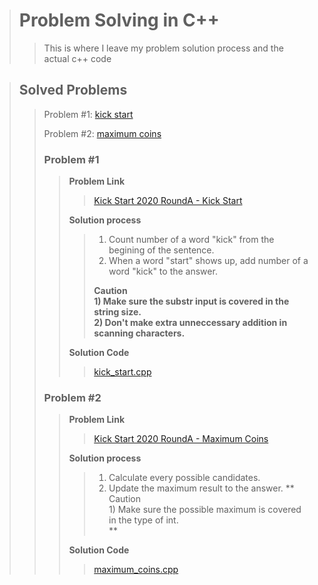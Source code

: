 > # Problem Solving in C++
>
>> This is where I leave my problem solution process and the actual c++ code

> ## Solved Problems
>
>> Problem #1: [kick start](#problem-1)
>>
>> Problem #2: [maximum coins](#problem-2)
>>
>> ### Problem #1
>>
>>> **Problem Link** 
>>>
>>>> [Kick Start 2020 RoundA - Kick Start](https://codingcompetitions.withgoogle.com/kickstart/round/00000000001a0069/0000000000414bfb) 
>>>
>>> **Solution process**
>>>
>>>> 1) Count number of a word "kick" from the begining of the sentence.
>>>> 2) When a word "start" shows up, add number of a word "kick" to the answer.
>>>>
>>>> **<i class="fa fa-exclamation-triangle" aria-hidden="true"></i> Caution <br> 1) Make sure the substr input is covered in the string size. <br> 2) Don't make extra unneccessary addition in scanning characters.**
>>>
>>> **Solution Code**
>>>>
>>>> [kick_start.cpp](kick_start.cpp)
>>
>> ### Problem #2
>>
>>> **Problem Link** 
>>>
>>>> [Kick Start 2020 RoundA - Maximum Coins](https://codingcompetitions.withgoogle.com/kickstart/round/00000000001a0069/0000000000414a23)
>>>
>>> **Solution process**
>>>
>>>> 1) Calculate every possible candidates.
>>>> 2) Update the maximum result to the answer.
>>>> **<i class="fa fa-exclamation-triangle" aria-hidden="true"></i> Caution <br> 1) Make sure the possible maximum is covered in the type of int. <br> **
>>>
>>> **Solution Code**
>>>
>>>> [maximum_coins.cpp](maximum_coins.cpp)

